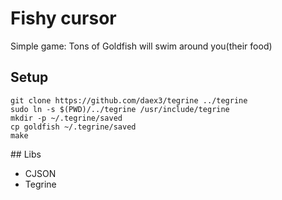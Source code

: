 # Fishy cursor
Simple game: Tons of Goldfish will swim around you(their food)
## Setup
```shell
git clone https://github.com/daex3/tegrine ../tegrine
sudo ln -s $(PWD)/../tegrine /usr/include/tegrine
mkdir -p ~/.tegrine/saved
cp goldfish ~/.tegrine/saved
make
```
\#\# Libs
- CJSON
- Tegrine